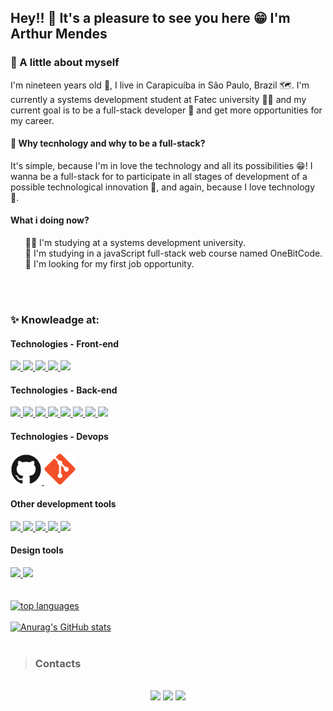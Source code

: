 ## Hey!! 👋 It's a pleasure to see you here 😁 I'm Arthur Mendes

### 🤩 A little about myself
I'm nineteen years old 🥳, I live in Carapicuíba in São Paulo, Brazil 🗺. I'm currently a systems development student at Fatec university 👨‍🎓 and my current goal is to be a full-stack developer 🥷 and get more opportunities for my career.

<h4>🤔 Why tecnhology and why to be a full-stack?</h4>
It's simple, because I'm in love the technology and all its possibilities 😁! I wanna be a full-stack for to participate in all stages of development of a possible technological innovation 🤯, and again, because I love technology 💌.

<h4>What i doing now?</h4>
<ul>
  👨‍🎓 I'm studying at a systems development university. <br/>
  🧠 I'm studying in a javaScript full-stack web course named OneBitCode. <br/>
  🎯 I'm looking for my first job opportunity. <br/>
</ul>

<br/>
<br/>

### ✨ Knowleadge at:

<div>
  <h4>Technologies - Front-end</h4>
  <a href="https://github.com/Arthur-Mendes-M?tab=repositories">
    <code><img src="https://cdn.jsdelivr.net/gh/devicons/devicon/icons/html5/html5-original.svg" width="50"/></code>
    <code><img src="https://cdn.jsdelivr.net/gh/devicons/devicon/icons/css3/css3-original.svg" width="50"/></code>
    <code><img src="https://cdn.jsdelivr.net/gh/devicons/devicon/icons/sass/sass-original.svg" width="50"/></code>
    <code><img src="https://cdn.jsdelivr.net/gh/devicons/devicon/icons/javascript/javascript-original.svg" width="50"/></code>
    <code><img src="https://cdn.jsdelivr.net/gh/devicons/devicon/icons/react/react-original-wordmark.svg" width="50"/></code>
  </a>
  
  <h4>Technologies - Back-end</h4>
  <a href="https://github.com/Arthur-Mendes-M?tab=repositories">
    <code><img src="https://cdn.jsdelivr.net/gh/devicons/devicon/icons/javascript/javascript-original.svg" width="50"/></code>
    <code><img src="https://cdn.jsdelivr.net/gh/devicons/devicon/icons/php/php-original.svg" width="50"/></code>
    <code><img src="https://cdn.jsdelivr.net/gh/devicons/devicon/icons/mysql/mysql-original-wordmark.svg" width="50"/></code>
    <code><img src="https://cdn.jsdelivr.net/gh/devicons/devicon/icons/python/python-original.svg" width="50"/></code>
    <code><img src="https://cdn.jsdelivr.net/gh/devicons/devicon/icons/java/java-original.svg" width="50"/></code>
    <code><img src="https://cdn.jsdelivr.net/gh/devicons/devicon/icons/dart/dart-original.svg" width="50" /></code>
    <code><img src="https://cdn.jsdelivr.net/gh/devicons/devicon/icons/flutter/flutter-original.svg" width="50"/></code>
    <code><img src="https://cdn.jsdelivr.net/gh/devicons/devicon/icons/flutter/flutter-original.svg" width="50"/></code>
  </a>
  
  <h4>Technologies - Devops</h4>
  <a href="https://github.com/Arthur-Mendes-M?tab=repositories">
    <code><img src="https://github.com/Arthur-Mendes-M/Arthur-Mendes-M/blob/main/github-original.svg" width="50" /></code>
    <code><img src="https://github.com/Arthur-Mendes-M/Arthur-Mendes-M/blob/main/git-original.svg" width="50" /></code>
  </a>
  
  <h4>Other development tools</h4>
  <a href="https://github.com/Arthur-Mendes-M?tab=repositories">
    <code><img src="https://github.com/Arthur-Mendes-M/Arthur-Mendes-M/assets/75858153/88131fdc-1562-4609-8d3c-ab0ea0362c05" width="50" /></code>
    <code><img src="https://github.com/Arthur-Mendes-M/Arthur-Mendes-M/assets/75858153/dff890cc-70f3-4955-8a81-01efbd1c1792" width="50" /></code>
    <code><img src="https://github.com/Arthur-Mendes-M/Arthur-Mendes-M/assets/75858153/c9b0e127-fe5b-401c-bed1-cb6b993b557b" width="50" /></code>
    <code><img src="https://github.com/Arthur-Mendes-M/Arthur-Mendes-M/assets/75858153/f4ee58c0-c653-4d40-87e8-436af7746adc" width="50" /></code>
    <code><img src="https://github.com/Arthur-Mendes-M/Arthur-Mendes-M/assets/75858153/38795a57-a06c-425c-a2eb-d05587cc143c" width="50" /></code>
  </a>
 
  <h4>Design tools</h4>
  <a href="https://github.com/Arthur-Mendes-M?tab=repositories">
    <code><img src="https://github.com/Arthur-Mendes-M/Arthur-Mendes-M/assets/75858153/c2d30f14-e2de-41ab-8d65-bc0cf7e86859" width="50" /></code>
    <code><img src="https://github.com/Arthur-Mendes-M/Arthur-Mendes-M/assets/75858153/c35e5a1a-3b34-43c8-949f-70edbe0bb7b5" width="50" /></code>  
  </a>
</div>

<br />
<br />

<div>
  <a href="https://github.com/Arthur-Mendes-M?tab=repositories">
    <img src="https://github-readme-stats.vercel.app/api/top-langs/?username=Arthur-Mendes-M&layout=compact&theme=transparent&langs_count=10" alt="top languages" />
  </a>
</div>

<br/>

<div>    
  <a href="https://github.com/Arthur-Mendes-M?tab=repositories">
    <img src="https://github-readme-stats.vercel.app/api?username=Arthur-Mendes-M&show_icons=true&theme=transparent&count_private=true&include_all_commits=true" alt="Anurag's GitHub stats" width="48%" />
  </a>
</div>

<br>
  
>### Contacts

<div syle="display: inline_block" align="center"><br/>
  <a href="mailto:arthurmendesmartins0105@gmail.com" target="_blank"/><img src="https://img.shields.io/badge/Gmail-1f1f1f?style=for-the-badge&logo=gmail&logoColor=white"></a>
  <a href="https://www.linkedin.com/in/arthur-mendes-martins-b7ba6a1b8" target="_blank">  <img src="https://img.shields.io/badge/LinkedIn-0077B5?style=for-the-badge&logo=linkedin&logoColor=white"/></a>
  <a href="https://www.instagram.com/arthurm_mendes/" target="_blank"><img src="https://img.shields.io/badge/Instagram-E4405F?style=for-the-badge&logo=instagram&logoColor=white"/></a>
</div><br/><br/>

<!---
Arthur-Mendes-M/Arthur-Mendes-M is a ✨ special ✨ repository because its `README.md` (this file) appears on your GitHub profile.
You can click the Preview link to take a look at your changes.
--->
